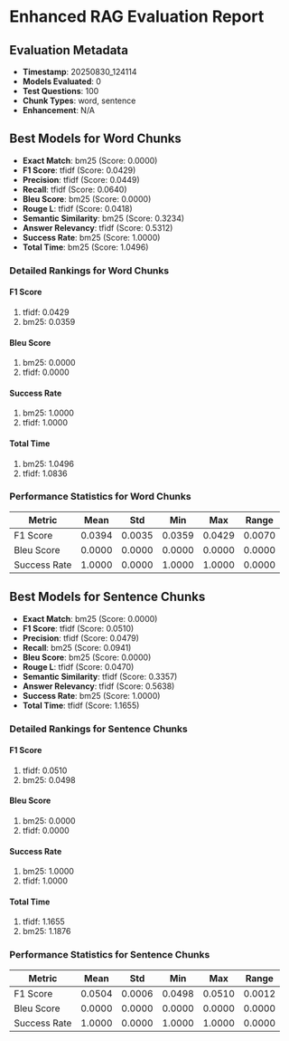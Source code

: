 # Enhanced RAG Evaluation Report

## Evaluation Metadata

- **Timestamp**: 20250830_124114
- **Models Evaluated**: 0
- **Test Questions**: 100
- **Chunk Types**: word, sentence
- **Enhancement**: N/A

## Best Models for Word Chunks

- **Exact Match**: bm25 (Score: 0.0000)
- **F1 Score**: tfidf (Score: 0.0429)
- **Precision**: tfidf (Score: 0.0449)
- **Recall**: tfidf (Score: 0.0640)
- **Bleu Score**: bm25 (Score: 0.0000)
- **Rouge L**: tfidf (Score: 0.0418)
- **Semantic Similarity**: bm25 (Score: 0.3234)
- **Answer Relevancy**: tfidf (Score: 0.5312)
- **Success Rate**: bm25 (Score: 1.0000)
- **Total Time**: bm25 (Score: 1.0496)

### Detailed Rankings for Word Chunks

#### F1 Score
1. tfidf: 0.0429
2. bm25: 0.0359

#### Bleu Score
1. bm25: 0.0000
2. tfidf: 0.0000

#### Success Rate
1. bm25: 1.0000
2. tfidf: 1.0000

#### Total Time
1. bm25: 1.0496
2. tfidf: 1.0836

### Performance Statistics for Word Chunks

| Metric | Mean | Std | Min | Max | Range |
|--------|------|-----|-----|-----|-------|
| F1 Score | 0.0394 | 0.0035 | 0.0359 | 0.0429 | 0.0070 |
| Bleu Score | 0.0000 | 0.0000 | 0.0000 | 0.0000 | 0.0000 |
| Success Rate | 1.0000 | 0.0000 | 1.0000 | 1.0000 | 0.0000 |

## Best Models for Sentence Chunks

- **Exact Match**: bm25 (Score: 0.0000)
- **F1 Score**: tfidf (Score: 0.0510)
- **Precision**: tfidf (Score: 0.0479)
- **Recall**: bm25 (Score: 0.0941)
- **Bleu Score**: bm25 (Score: 0.0000)
- **Rouge L**: tfidf (Score: 0.0470)
- **Semantic Similarity**: tfidf (Score: 0.3357)
- **Answer Relevancy**: tfidf (Score: 0.5638)
- **Success Rate**: bm25 (Score: 1.0000)
- **Total Time**: tfidf (Score: 1.1655)

### Detailed Rankings for Sentence Chunks

#### F1 Score
1. tfidf: 0.0510
2. bm25: 0.0498

#### Bleu Score
1. bm25: 0.0000
2. tfidf: 0.0000

#### Success Rate
1. bm25: 1.0000
2. tfidf: 1.0000

#### Total Time
1. tfidf: 1.1655
2. bm25: 1.1876

### Performance Statistics for Sentence Chunks

| Metric | Mean | Std | Min | Max | Range |
|--------|------|-----|-----|-----|-------|
| F1 Score | 0.0504 | 0.0006 | 0.0498 | 0.0510 | 0.0012 |
| Bleu Score | 0.0000 | 0.0000 | 0.0000 | 0.0000 | 0.0000 |
| Success Rate | 1.0000 | 0.0000 | 1.0000 | 1.0000 | 0.0000 |


